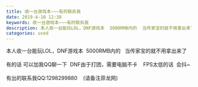 ```yaml
---
title: 收一台游戏本~~~有的联系我
date: 2019-4-10 12:38
keywords: 收一台游戏本~~~有的联系我
description: 本人收一台能玩LOL，DNF游戏本  5000RMB内的  当传家宝的就不用拿出来了有的话可以加我QQ聊一下  DNF由于打团，需要电脑不卡  FPS太低的话  会抖~有出的联系我QQ:1298299880  (请备注菲龙网)
categories: used
---
```

<td class="t_f" id="postmessage_3448755">

本人收一台能玩LOL，DNF游戏本  5000RMB内的   当传家宝的就不用拿出来了<br/>
<br/>
有的话 可以加我QQ聊一下  DNF由于打团，需要电脑不卡    FPS太低的话  会抖~<br/>
<br/>
有出的联系我QQ:1298299880    (请备注菲龙网)</td>
